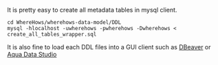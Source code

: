 It is pretty easy to create all metadata tables in mysql client.
```
cd WhereHows/wherehows-data-model/DDL
mysql -hlocalhost -uwherehows -pwherehows -Dwherehows < create_all_tables_wrapper.sql
```

It is also fine to load each DDL files into a GUI client such as [DBeaver][DBV] or [Aqua Data Studio][ADS]

[DBV]: http://dbeaver.jkiss.org/
[ADS]: http://www.aquafold.com/
